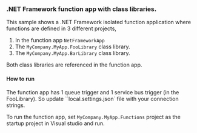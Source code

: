 ### .NET Framework function app with class libraries.

This sample shows a .NET Framework isolated function application where functions are defined in 3 different projects, 

1. In the function app `NetFrameworkApp`
2. The `MyCompany.MyApp.FooLibrary` class library.
3. The `MyCompany.MyApp.BarLibrary` class library.

Both class libraries are referenced in the function app.

#### How to run
The function app has 1 queue trigger and 1 service bus trigger (in the FooLibrary). So update ``local.settings.json` file with your connection strings.

To run the function app, set `MyCompany.MyApp.Functions` project as the startup project in Visual studio and run.

